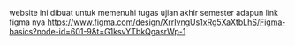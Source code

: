 website ini dibuat untuk memenuhi tugas ujian akhir semester
adapun link figma nya 
https://www.figma.com/design/XrrIvngUs1xRg5XaXtbLhS/Figma-basics?node-id=601-9&t=G1ksvYTbkQgasrWp-1
